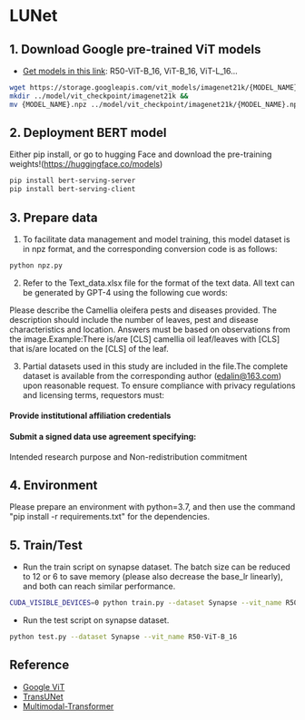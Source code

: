 # LUNet

## 1. Download Google pre-trained ViT models
* [Get models in this link](https://console.cloud.google.com/storage/vit_models/): R50-ViT-B_16, ViT-B_16, ViT-L_16...
```bash
wget https://storage.googleapis.com/vit_models/imagenet21k/{MODEL_NAME}.npz &&
mkdir ../model/vit_checkpoint/imagenet21k &&
mv {MODEL_NAME}.npz ../model/vit_checkpoint/imagenet21k/{MODEL_NAME}.npz
```
## 2. Deployment BERT model
Either pip install, or go to hugging Face and download the pre-training weights!(https://huggingface.co/models)
```bash
pip install bert-serving-server  
pip install bert-serving-client 
```

## 3. Prepare data
1) To facilitate data management and model training, this model dataset is in npz format, and the corresponding conversion code is as follows:
```bash
python npz.py
```
2) Refer to the Text_data.xlsx file for the format of the text data. All text can be generated by GPT-4 using the following cue words:

Please describe the Camellia oleifera pests and diseases provided. The description should include the number of leaves, pest and disease characteristics and location. Answers must be based on observations from the image.Example:There is/are [CLS] camellia oil leaf/leaves with [CLS] that is/are located on the [CLS] of the leaf.

3) Partial datasets used in this study are included in the file.The complete dataset is available from the corresponding author (edalin@163.com) upon reasonable request. To ensure compliance with privacy regulations and licensing terms, requestors must:
#### Provide institutional affiliation credentials
#### Submit a signed data use agreement specifying:
Intended research purpose and Non-redistribution commitment

## 4. Environment

Please prepare an environment with python=3.7, and then use the command "pip install -r requirements.txt" for the dependencies.

## 5. Train/Test

- Run the train script on synapse dataset. The batch size can be reduced to 12 or 6 to save memory (please also decrease the base_lr linearly), and both can reach similar performance.

```bash
CUDA_VISIBLE_DEVICES=0 python train.py --dataset Synapse --vit_name R50-ViT-B_16
```

- Run the test script on synapse dataset. 

```bash
python test.py --dataset Synapse --vit_name R50-ViT-B_16
```

## Reference
* [Google ViT](https://github.com/google-research/vision_transformer)
* [TransUNet](https://github.com/Beckschen/TransUNet)
* [Multimodal-Transformer](https://github.com/yaohungt/Multimodal-Transformer)
